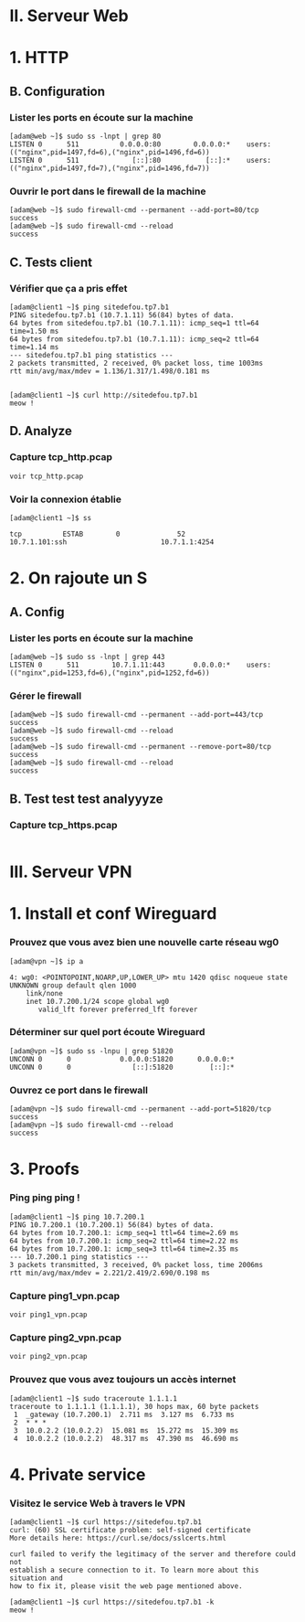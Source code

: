 # II. Serveur Web
# 1. HTTP
## B. Configuration
### Lister les ports en écoute sur la machine
```
[adam@web ~]$ sudo ss -lnpt | grep 80
LISTEN 0      511          0.0.0.0:80        0.0.0.0:*    users:(("nginx",pid=1497,fd=6),("nginx",pid=1496,fd=6))
LISTEN 0      511             [::]:80           [::]:*    users:(("nginx",pid=1497,fd=7),("nginx",pid=1496,fd=7))
```

### Ouvrir le port dans le firewall de la machine
```
[adam@web ~]$ sudo firewall-cmd --permanent --add-port=80/tcp
success
[adam@web ~]$ sudo firewall-cmd --reload
success
```

## C. Tests client
### Vérifier que ça a pris effet
```
[adam@client1 ~]$ ping sitedefou.tp7.b1
PING sitedefou.tp7.b1 (10.7.1.11) 56(84) bytes of data.
64 bytes from sitedefou.tp7.b1 (10.7.1.11): icmp_seq=1 ttl=64 time=1.50 ms
64 bytes from sitedefou.tp7.b1 (10.7.1.11): icmp_seq=2 ttl=64 time=1.14 ms
--- sitedefou.tp7.b1 ping statistics ---
2 packets transmitted, 2 received, 0% packet loss, time 1003ms
rtt min/avg/max/mdev = 1.136/1.317/1.498/0.181 ms


[adam@client1 ~]$ curl http://sitedefou.tp7.b1
meow !
```

## D. Analyze
### Capture tcp_http.pcap
```
voir tcp_http.pcap
```

### Voir la connexion établie
```
[adam@client1 ~]$ ss

tcp          ESTAB        0              52                                       10.7.1.101:ssh                       10.7.1.1:4254
```


# 2. On rajoute un S
## A. Config
### Lister les ports en écoute sur la machine
```
[adam@web ~]$ sudo ss -lnpt | grep 443
LISTEN 0      511        10.7.1.11:443       0.0.0.0:*    users:(("nginx",pid=1253,fd=6),("nginx",pid=1252,fd=6))
```

### Gérer le firewall
```
[adam@web ~]$ sudo firewall-cmd --permanent --add-port=443/tcp
success
[adam@web ~]$ sudo firewall-cmd --reload
success
[adam@web ~]$ sudo firewall-cmd --permanent --remove-port=80/tcp
success
[adam@web ~]$ sudo firewall-cmd --reload
success
```

## B. Test test test analyyyze
### Capture tcp_https.pcap
```

```


# III. Serveur VPN
# 1. Install et conf Wireguard
### Prouvez que vous avez bien une nouvelle carte réseau wg0
```
[adam@vpn ~]$ ip a

4: wg0: <POINTOPOINT,NOARP,UP,LOWER_UP> mtu 1420 qdisc noqueue state UNKNOWN group default qlen 1000
    link/none
    inet 10.7.200.1/24 scope global wg0
       valid_lft forever preferred_lft forever
```

### Déterminer sur quel port écoute Wireguard
```
[adam@vpn ~]$ sudo ss -lnpu | grep 51820
UNCONN 0      0            0.0.0.0:51820      0.0.0.0:*
UNCONN 0      0               [::]:51820         [::]:*
```

### Ouvrez ce port dans le firewall
```
[adam@vpn ~]$ sudo firewall-cmd --permanent --add-port=51820/tcp
success
[adam@vpn ~]$ sudo firewall-cmd --reload
success
```


# 3. Proofs
### Ping ping ping !
```
[adam@client1 ~]$ ping 10.7.200.1
PING 10.7.200.1 (10.7.200.1) 56(84) bytes of data.
64 bytes from 10.7.200.1: icmp_seq=1 ttl=64 time=2.69 ms
64 bytes from 10.7.200.1: icmp_seq=2 ttl=64 time=2.22 ms
64 bytes from 10.7.200.1: icmp_seq=3 ttl=64 time=2.35 ms
--- 10.7.200.1 ping statistics ---
3 packets transmitted, 3 received, 0% packet loss, time 2006ms
rtt min/avg/max/mdev = 2.221/2.419/2.690/0.198 ms
```

### Capture ping1_vpn.pcap
```
voir ping1_vpn.pcap
```

### Capture ping2_vpn.pcap
```
voir ping2_vpn.pcap
```

### Prouvez que vous avez toujours un accès internet
```
[adam@client1 ~]$ sudo traceroute 1.1.1.1
traceroute to 1.1.1.1 (1.1.1.1), 30 hops max, 60 byte packets
 1  _gateway (10.7.200.1)  2.711 ms  3.127 ms  6.733 ms
 2  * * *
 3  10.0.2.2 (10.0.2.2)  15.081 ms  15.272 ms  15.309 ms
 4  10.0.2.2 (10.0.2.2)  48.317 ms  47.390 ms  46.690 ms
```


# 4. Private service
###  Visitez le service Web à travers le VPN
```
[adam@client1 ~]$ curl https://sitedefou.tp7.b1
curl: (60) SSL certificate problem: self-signed certificate
More details here: https://curl.se/docs/sslcerts.html

curl failed to verify the legitimacy of the server and therefore could not
establish a secure connection to it. To learn more about this situation and
how to fix it, please visit the web page mentioned above.

[adam@client1 ~]$ curl https://sitedefou.tp7.b1 -k
meow !
```


